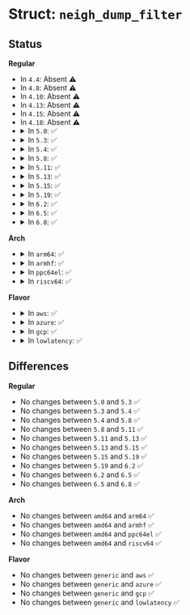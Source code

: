 # Struct: <code>neigh_dump_filter</code>

## Status
<b>Regular</b>
<ul>
<li>
In <code>4.4</code>: Absent ⚠️
</li>
<li>
In <code>4.8</code>: Absent ⚠️
</li>
<li>
In <code>4.10</code>: Absent ⚠️
</li>
<li>
In <code>4.13</code>: Absent ⚠️
</li>
<li>
In <code>4.15</code>: Absent ⚠️
</li>
<li>
In <code>4.18</code>: Absent ⚠️
</li>
<li>
<details>
<summary>In <code>5.0</code>: ✅</summary>

```c
struct neigh_dump_filter {
    int master_idx;
    int dev_idx;
};
```
</details>
</li>
<li>
<details>
<summary>In <code>5.3</code>: ✅</summary>

```c
struct neigh_dump_filter {
    int master_idx;
    int dev_idx;
};
```
</details>
</li>
<li>
<details>
<summary>In <code>5.4</code>: ✅</summary>

```c
struct neigh_dump_filter {
    int master_idx;
    int dev_idx;
};
```
</details>
</li>
<li>
<details>
<summary>In <code>5.8</code>: ✅</summary>

```c
struct neigh_dump_filter {
    int master_idx;
    int dev_idx;
};
```
</details>
</li>
<li>
<details>
<summary>In <code>5.11</code>: ✅</summary>

```c
struct neigh_dump_filter {
    int master_idx;
    int dev_idx;
};
```
</details>
</li>
<li>
<details>
<summary>In <code>5.13</code>: ✅</summary>

```c
struct neigh_dump_filter {
    int master_idx;
    int dev_idx;
};
```
</details>
</li>
<li>
<details>
<summary>In <code>5.15</code>: ✅</summary>

```c
struct neigh_dump_filter {
    int master_idx;
    int dev_idx;
};
```
</details>
</li>
<li>
<details>
<summary>In <code>5.19</code>: ✅</summary>

```c
struct neigh_dump_filter {
    int master_idx;
    int dev_idx;
};
```
</details>
</li>
<li>
<details>
<summary>In <code>6.2</code>: ✅</summary>

```c
struct neigh_dump_filter {
    int master_idx;
    int dev_idx;
};
```
</details>
</li>
<li>
<details>
<summary>In <code>6.5</code>: ✅</summary>

```c
struct neigh_dump_filter {
    int master_idx;
    int dev_idx;
};
```
</details>
</li>
<li>
<details>
<summary>In <code>6.8</code>: ✅</summary>

```c
struct neigh_dump_filter {
    int master_idx;
    int dev_idx;
};
```
</details>
</li>
</ul>
<b>Arch</b>
<ul>
<li>
<details>
<summary>In <code>arm64</code>: ✅</summary>

```c
struct neigh_dump_filter {
    int master_idx;
    int dev_idx;
};
```
</details>
</li>
<li>
<details>
<summary>In <code>armhf</code>: ✅</summary>

```c
struct neigh_dump_filter {
    int master_idx;
    int dev_idx;
};
```
</details>
</li>
<li>
<details>
<summary>In <code>ppc64el</code>: ✅</summary>

```c
struct neigh_dump_filter {
    int master_idx;
    int dev_idx;
};
```
</details>
</li>
<li>
<details>
<summary>In <code>riscv64</code>: ✅</summary>

```c
struct neigh_dump_filter {
    int master_idx;
    int dev_idx;
};
```
</details>
</li>
</ul>
<b>Flavor</b>
<ul>
<li>
<details>
<summary>In <code>aws</code>: ✅</summary>

```c
struct neigh_dump_filter {
    int master_idx;
    int dev_idx;
};
```
</details>
</li>
<li>
<details>
<summary>In <code>azure</code>: ✅</summary>

```c
struct neigh_dump_filter {
    int master_idx;
    int dev_idx;
};
```
</details>
</li>
<li>
<details>
<summary>In <code>gcp</code>: ✅</summary>

```c
struct neigh_dump_filter {
    int master_idx;
    int dev_idx;
};
```
</details>
</li>
<li>
<details>
<summary>In <code>lowlatency</code>: ✅</summary>

```c
struct neigh_dump_filter {
    int master_idx;
    int dev_idx;
};
```
</details>
</li>
</ul>

## Differences
<b>Regular</b>
<ul>
<li>
No changes between <code>5.0</code> and <code>5.3</code> ✅
</li>
<li>
No changes between <code>5.3</code> and <code>5.4</code> ✅
</li>
<li>
No changes between <code>5.4</code> and <code>5.8</code> ✅
</li>
<li>
No changes between <code>5.8</code> and <code>5.11</code> ✅
</li>
<li>
No changes between <code>5.11</code> and <code>5.13</code> ✅
</li>
<li>
No changes between <code>5.13</code> and <code>5.15</code> ✅
</li>
<li>
No changes between <code>5.15</code> and <code>5.19</code> ✅
</li>
<li>
No changes between <code>5.19</code> and <code>6.2</code> ✅
</li>
<li>
No changes between <code>6.2</code> and <code>6.5</code> ✅
</li>
<li>
No changes between <code>6.5</code> and <code>6.8</code> ✅
</li>
</ul>
<b>Arch</b>
<ul>
<li>
No changes between <code>amd64</code> and <code>arm64</code> ✅
</li>
<li>
No changes between <code>amd64</code> and <code>armhf</code> ✅
</li>
<li>
No changes between <code>amd64</code> and <code>ppc64el</code> ✅
</li>
<li>
No changes between <code>amd64</code> and <code>riscv64</code> ✅
</li>
</ul>
<b>Flavor</b>
<ul>
<li>
No changes between <code>generic</code> and <code>aws</code> ✅
</li>
<li>
No changes between <code>generic</code> and <code>azure</code> ✅
</li>
<li>
No changes between <code>generic</code> and <code>gcp</code> ✅
</li>
<li>
No changes between <code>generic</code> and <code>lowlatency</code> ✅
</li>
</ul>

